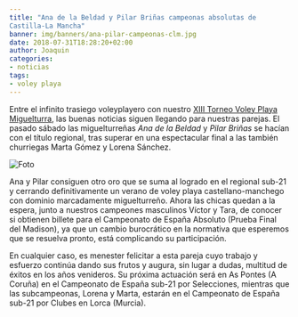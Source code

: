 ```yaml
---
title: "Ana de la Beldad y Pilar Briñas campeonas absolutas de
Castilla-La Mancha"
banner: img/banners/ana-pilar-campeonas-clm.jpg
date: 2018-07-31T18:28:20+02:00
author: Joaquin
categories:
- noticias
tags:
- voley playa
---
```


Entre el infinito trasiego voleyplayero con nuestro [XIII Torneo Voley
Playa Miguelturra][torneo], las buenas noticias siguen llegando para nuestras
parejas. El pasado sábado las miguelturreñas *Ana de la Beldad* y *Pilar
Briñas* se hacían con el título regional, tras superar en una
espectacular final a las también churriegas Marta Gómez y Lorena
Sánchez.

![Foto](../../../../../img/banners/ana-pilar-campeonas-clm.jpg)

[torneo]: http://www.advmiguelturra.org/vplaya/torneo/

Ana y Pilar consiguen otro oro que se suma al logrado en el regional
sub-21 y cerrando definitivamente un verano de voley playa
castellano-manchego con dominio marcadamente miguelturreño. Ahora las
chicas quedan a la espera, junto a nuestros campeones masculinos
Víctor y Tara, de conocer si obtienen billete para el Campeonato de
España Absoluto (Prueba Final del Madison), ya que un cambio burocrático
en la normativa que esperemos que se resuelva pronto, está
complicando su participación.

En cualquier caso, es menester felicitar a esta pareja cuyo trabajo y
esfuerzo continúa dando sus frutos y augura, sin lugar a dudas,
multitud de éxitos en los años venideros. Su próxima actuación será en
As Pontes (A Coruña) en el Campeonato de España sub-21 por
Selecciones, mientras que las subcampeonas, Lorena y Marta, estarán en
el Campeonato de España sub-21 por Clubes en Lorca (Murcia).
